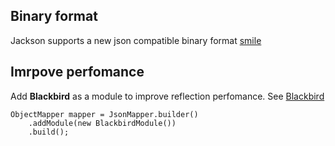 ## Binary format
Jackson supports a new json compatible binary format [smile](https://github.com/FasterXML/smile-format-specification/blob/master/smile-specification.md)

## Imrpove perfomance
Add **Blackbird** as a module to improve reflection perfomance. See [Blackbird](https://github.com/FasterXML/jackson-modules-base/tree/master/blackbird)

```
ObjectMapper mapper = JsonMapper.builder()
    .addModule(new BlackbirdModule())
    .build();
```
